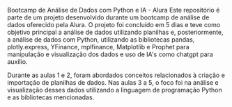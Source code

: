 Bootcamp de Análise de Dados com Python e IA - Alura
Este repositório é parte de um projeto desenvolvido durante um bootcamp de análise de dados oferecido pela Alura. O projeto foi concluído em 5 dias e teve como objetivo principal a análise de dados utilizando planilhas e, posteriormente, a análise de dados com Python, utilizando as bibliotecas pandas, plotly.express, YFinance, mplfinance, Matplotlib e Prophet para manipulação e visualização dos dados e uso de IA's como chatgpt para auxílio.

Durante as aulas 1 e 2, foram abordados conceitos relacionados à criação e importação de planilhas de dados. Nas aulas 3 a 5, o foco foi na análise e visualização desses dados utilizando a linguagem de programação Python e as bibliotecas mencionadas.
